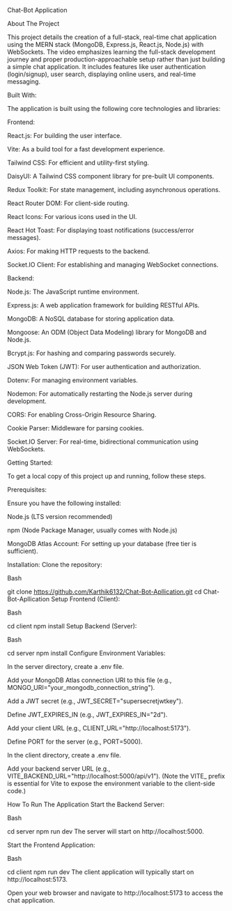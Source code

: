 Chat-Bot Application

About The Project

This project details the creation of a full-stack, real-time chat application using the MERN stack (MongoDB, Express.js, React.js, Node.js) with WebSockets. The video emphasizes learning the full-stack development journey and proper production-approachable setup rather than just building a simple chat application. It includes features like user authentication (login/signup), user search, displaying online users, and real-time messaging.

Built With:

The application is built using the following core technologies and libraries:

Frontend:

React.js: For building the user interface.

Vite: As a build tool for a fast development experience.

Tailwind CSS: For efficient and utility-first styling.

DaisyUI: A Tailwind CSS component library for pre-built UI components.

Redux Toolkit: For state management, including asynchronous operations.

React Router DOM: For client-side routing.

React Icons: For various icons used in the UI.

React Hot Toast: For displaying toast notifications (success/error messages).

Axios: For making HTTP requests to the backend.

Socket.IO Client: For establishing and managing WebSocket connections.

Backend:

Node.js: The JavaScript runtime environment.

Express.js: A web application framework for building RESTful APIs.

MongoDB: A NoSQL database for storing application data.

Mongoose: An ODM (Object Data Modeling) library for MongoDB and Node.js.

Bcrypt.js: For hashing and comparing passwords securely.

JSON Web Token (JWT): For user authentication and authorization.

Dotenv: For managing environment variables.

Nodemon: For automatically restarting the Node.js server during development.

CORS: For enabling Cross-Origin Resource Sharing.

Cookie Parser: Middleware for parsing cookies.

Socket.IO Server: For real-time, bidirectional communication using WebSockets.

Getting Started:

To get a local copy of this project up and running, follow these steps.

Prerequisites:

Ensure you have the following installed:

Node.js (LTS version recommended)

npm (Node Package Manager, usually comes with Node.js)

MongoDB Atlas Account: For setting up your database (free tier is sufficient).

Installation:
Clone the repository:

Bash

git clone https://github.com/Karthik6132/Chat-Bot-Apllication.git
cd Chat-Bot-Apllication
Setup Frontend (Client):

Bash

cd client
npm install
Setup Backend (Server):

Bash

cd server
npm install
Configure Environment Variables:

In the server directory, create a .env file.

Add your MongoDB Atlas connection URI to this file (e.g., MONGO_URI="your_mongodb_connection_string").

Add a JWT secret (e.g., JWT_SECRET="supersecretjwtkey").

Define JWT_EXPIRES_IN (e.g., JWT_EXPIRES_IN="2d").

Add your client URL (e.g., CLIENT_URL="http://localhost:5173").

Define PORT for the server (e.g., PORT=5000).

In the client directory, create a .env file.

Add your backend server URL (e.g., VITE_BACKEND_URL="http://localhost:5000/api/v1"). (Note the VITE_ prefix is essential for Vite to expose the environment variable to the client-side code.)

How To Run The Application
Start the Backend Server:

Bash

cd server
npm run dev
The server will start on http://localhost:5000.

Start the Frontend Application:

Bash

cd client
npm run dev
The client application will typically start on http://localhost:5173.

Open your web browser and navigate to http://localhost:5173 to access the chat application.
